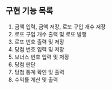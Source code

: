 ## 구현 기능 목록

1. 금액 입력, 금액 저장, 로또 구입 개수 저장
2. 로또 구입 개수 출력 및 로또 발행
3. 로또 번호 출력 및 저장
4. 당첨 번호 입력 및 저장
5. 보너스 번호 입력 및 저장
6. 당첨 판단
6. 당첨 통계 확인 및 출력
7. 수익률 계산 및 출력
